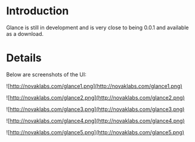 # Introduction #

Glance is still in development and is very close to being 0.0.1 and available as a download.


# Details #

Below are screenshots of the UI:

![http://novaklabs.com/glance1.png](http://novaklabs.com/glance1.png)

![http://novaklabs.com/glance2.png](http://novaklabs.com/glance2.png)

![http://novaklabs.com/glance3.png](http://novaklabs.com/glance3.png)

![http://novaklabs.com/glance4.png](http://novaklabs.com/glance4.png)

![http://novaklabs.com/glance5.png](http://novaklabs.com/glance5.png)